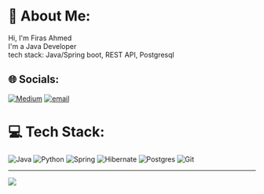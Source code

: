 # 💫 About Me:
Hi, I'm Firas Ahmed<br>I'm a Java Developer<br>tech stack: Java/Spring boot, REST API, Postgresql


## 🌐 Socials:
[![Medium](https://img.shields.io/badge/Medium-12100E?logo=medium&logoColor=white)](https://medium.com/@@ferasama) [![email](https://img.shields.io/badge/Email-D14836?logo=gmail&logoColor=white)](mailto:firasdev29@gmail.com) 

# 💻 Tech Stack:
![Java](https://img.shields.io/badge/java-%23ED8B00.svg?style=for-the-badge&logo=openjdk&logoColor=white) ![Python](https://img.shields.io/badge/python-3670A0?style=for-the-badge&logo=python&logoColor=ffdd54) ![Spring](https://img.shields.io/badge/spring-%236DB33F.svg?style=for-the-badge&logo=spring&logoColor=white) ![Hibernate](https://img.shields.io/badge/Hibernate-59666C?style=for-the-badge&logo=Hibernate&logoColor=white) ![Postgres](https://img.shields.io/badge/postgres-%23316192.svg?style=for-the-badge&logo=postgresql&logoColor=white) ![Git](https://img.shields.io/badge/git-%23F05033.svg?style=for-the-badge&logo=git&logoColor=white)

---
[![](https://visitcount.itsvg.in/api?id=firasama29&icon=0&color=0)](https://visitcount.itsvg.in)

<!-- Proudly created with GPRM ( https://gprm.itsvg.in ) -->
